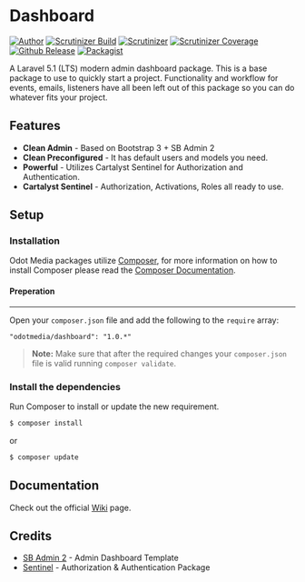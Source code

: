 # Dashboard
[![Author](https://img.shields.io/badge/author-%40ianmolson-blue.svg)](https://twitter.com/ianmolson)
[![Scrutinizer Build](https://img.shields.io/scrutinizer/build/g/odotmedia/dashboard.svg)](https://scrutinizer-ci.com/g/odotmedia/dashboard/)
[![Scrutinizer](https://img.shields.io/scrutinizer/g/odotmedia/dashboard.svg)](https://scrutinizer-ci.com/g/odotmedia/dashboard/)
[![Scrutinizer Coverage](https://img.shields.io/scrutinizer/coverage/g/odotmedia/dashboard.svg)](https://scrutinizer-ci.com/g/odotmedia/dashboard/)
[![Github Release](https://img.shields.io/github/release/odotmedia/dashboard.svg)](https://github.com/odotmedia/dashboard)
[![Packagist](https://img.shields.io/packagist/l/odotmedia/dashboard.svg)](https://packagist.org/packages/odotmedia/dashboard)

A Laravel 5.1 (LTS) modern admin dashboard package. This is a base package to use to quickly start a project. Functionality and workflow for events, emails, listeners have all been left out of this package so you can do whatever fits your project.

## Features
- **Clean Admin** - Based on Bootstrap 3 + SB Admin 2
- **Clean Preconfigured** - It has default users and models you need.
- **Powerful** - Utilizes Cartalyst Sentinel for Authorization and Authentication.
- **Cartalyst Sentinel** - Authorization, Activations, Roles all ready to use.

## Setup
### Installation
Odot Media packages utilize [Composer](http://getcomposer.org/), for more information on how to install Composer please read the [Composer Documentation](https://getcomposer.org/doc/00-intro.md).

#### Preperation
---
Open your `composer.json` file and add the following to the `require` array:

```
"odotmedia/dashboard": "1.0.*"
```

> **Note:** Make sure that after the required changes your `composer.json` file is valid running `composer validate`.

### Install the dependencies

Run Composer to install or update the new requirement.

```bash
$ composer install
```

or

```bash
$ composer update
```

## Documentation

Check out the official [Wiki](https://github.com/odotmedia/dashboard/wiki) page.

## Credits
- [SB Admin 2](http://startbootstrap.com/template-overviews/sb-admin-2/) - Admin Dashboard Template
- [Sentinel](https://cartalyst.com/manual/sentinel/2.0) - Authorization & Authentication Package